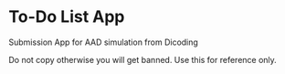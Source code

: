 # To-Do List App

Submission App for AAD simulation from Dicoding

Do not copy otherwise you will get banned. Use this for reference only.
